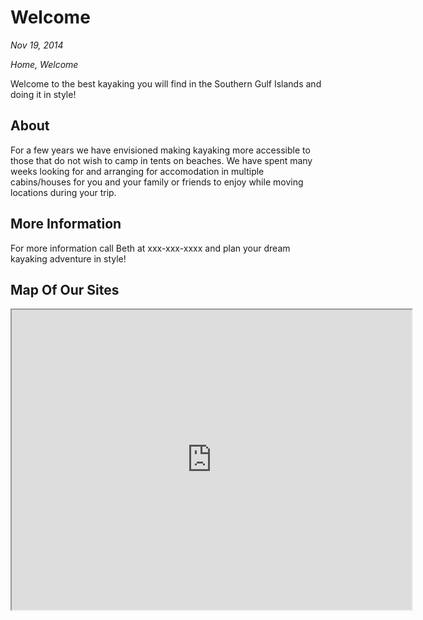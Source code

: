 # Welcome

*Nov 19, 2014*

*Home, Welcome*

Welcome to the best kayaking you will find in the Southern Gulf Islands and doing it in style!


## About

For a few years we have envisioned making kayaking more accessible to those that do not wish to camp
in tents on beaches. We have spent many weeks looking for and arranging for accomodation in multiple
cabins/houses for you and your family or friends to enjoy while moving locations during your trip.

## More Information

For more information call Beth at xxx-xxx-xxxx and plan your dream kayaking adventure in style!

## Map Of Our Sites

<iframe src="https://www.google.com/maps/d/embed?mid=1cRm9rBLq9bzLeRG05hVeY_ndT23i-mi9" width="640" height="480"></iframe>